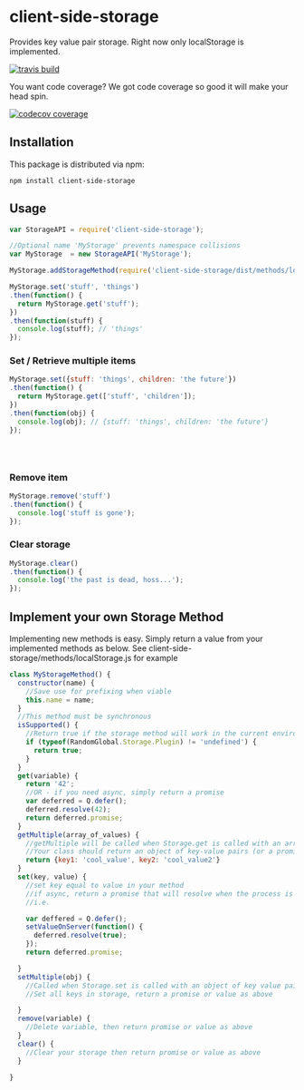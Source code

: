 # client-side-storage

Provides key value pair storage.  Right now only localStorage is implemented.

[![travis build](https://img.shields.io/travis/heydemo/client-side-storage.svg)](https://travis-ci.org/heydemo/client-side-storage)

You want code coverage?  We got code coverage so good it will make your head spin.

[![codecov coverage](https://img.shields.io/codecov/c/github/heydemo/client-side-storage.svg?style=flat-square)](https://codecov.io/github/heydemo/client-side-storage)

## Installation

This package is distributed via npm:

```
npm install client-side-storage
```


## Usage

```javascript
var StorageAPI = require('client-side-storage');

//Optional name 'MyStorage' prevents namespace collisions
var MyStorage  = new StorageAPI('MyStorage');

MyStorage.addStorageMethod(require('client-side-storage/dist/methods/localStorage'));

MyStorage.set('stuff', 'things')
.then(function() {
  return MyStorage.get('stuff');
})
.then(function(stuff) {
  console.log(stuff); // 'things'
});

```

### Set / Retrieve multiple items

```javascript
MyStorage.set({stuff: 'things', children: 'the future'})
.then(function() {
  return MyStorage.get(['stuff', 'children']);
})
.then(function(obj) {
  console.log(obj); // {stuff: 'things', children: 'the future'}
});





```

### Remove item
```javascript
MyStorage.remove('stuff')
.then(function() {
  console.log('stuff is gone');
});
```

### Clear storage
```javascript
MyStorage.clear()
.then(function() {
  console.log('the past is dead, hoss...');
});
```

## Implement your own Storage Method

Implementing new methods is easy.  Simply return a value from your implemented
methods as below.  See client-side-storage/methods/localStorage.js for example

```javascript
class MyStorageMethod() {
  constructor(name) {
    //Save use for prefixing when viable
    this.name = name;
  }
  //This method must be synchronous
  isSupported() {
    //Return true if the storage method will work in the current enviroment
    if (typeof(RandomGlobal.Storage.Plugin) != 'undefined') {
      return true;
    }
  }
  get(variable) {
    return '42';
    //OR - if you need async, simply return a promise
    var deferred = Q.defer();
    deferred.resolve(42);
    return deferred.promise;
  }
  getMultiple(array_of_values) {
    //getMultiple will be called when Storage.get is called with an array of values
    //Your class should return an object of key-value pairs (or a promise which resolves to one)
    return {key1: 'cool_value', key2: 'cool_value2'}
  }
  set(key, value) {
    //set key equal to value in your method
    //if async, return a promise that will resolve when the process is complete
    //i.e.

    var deffered = Q.defer();
    setValueOnServer(function() {
      deferred.resolve(true);
    });
    return deferred.promise;

  }
  setMultiple(obj) {
    //Called when Storage.set is called with an object of key value pairs
    //Set all keys in storage, return a promise or value as above

  }
  remove(variable) {
    //Delete variable, then return promise or value as above
  }
  clear() {
    //Clear your storage then return promise or value as above
  }

}
```
